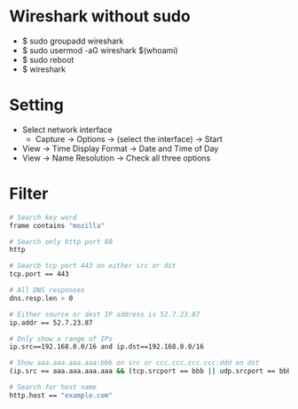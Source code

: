Wireshark without sudo
=====
* $ sudo groupadd wireshark
* $ sudo usermod -aG wireshark $(whoami)
* $ sudo reboot
* $ wireshark

Setting
=====
* Select network interface
    * Capture -> Options -> (select the interface) -> Start
* View -> Time Display Format -> Date and Time of Day
* View -> Name Resolution -> Check all three options

Filter
=====
```sh
# Search key word
frame contains "mozilla"

# Search only http port 80
http

# Searcb tcp port 443 on either src or dst
tcp.port == 443

# All DNS responses
dns.resp.len > 0

# Either source or dest IP address is 52.7.23.87
ip.addr == 52.7.23.87

# Only show a range of IPs
ip.src==192.168.0.0/16 and ip.dst==192.168.0.0/16

# Show aaa.aaa.aaa.aaa:bbb on src or ccc.ccc.ccc.ccc:ddd on dst
(ip.src == aaa.aaa.aaa.aaa && (tcp.srcport == bbb || udp.srcport == bbb)) || (ip.dst == ccc.ccc.ccc.ccc && (tcp.dstport == ddd || udp.dstport == ddd)

# Search for host name
http.host == "example.com"
```
